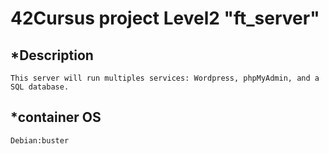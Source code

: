 # 42Cursus project Level2 "ft_server"

## *Description

    This server will run multiples services: Wordpress, phpMyAdmin, and a SQL database.

## *container OS
    Debian:buster
